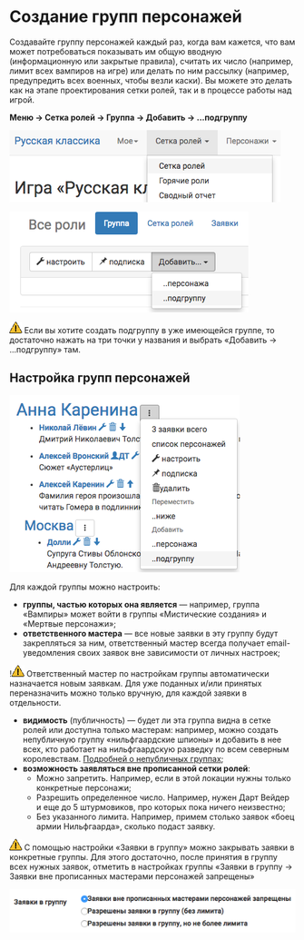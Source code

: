 # Создание групп персонажей

Создавайте группу персонажей каждый раз, когда вам кажется, что вам может потребоваться показывать им общую вводную (информационную или закрытые правила), считать их число (например, лимит всех вампиров на игре) или делать по ним рассылку (например, предупредить всех военных, чтобы везли каски).
Вы можете это делать как на этапе проектирования сетки ролей, так и в процессе работы над игрой. 

**Меню → Сетка ролей → Группа → Добавить → ...подгруппу**

![Создание групп персонажей](group-menu.png)

![Создание групп персонажей](group-menu-create.png)

![Создание групп персонажей](attention.png) Если вы хотите создать подгруппу в уже имеющейся группе, то достаточно нажать на три точки у названия и выбрать «Добавить → ...подгруппу» там.

## Настройка групп персонажей

![Настройка групп персонажей](group-create-group.png)

Для каждой группы можно настроить:
* **группы, частью которых она является** — например, группа «Вампиры» может войти в группы «Мистические создания» и «Мертвые персонажи»;
* **ответственного мастера** — все новые заявки в эту группу будут закрепляться за ним, ответственный мастер всегда получает email-уведомления своих заявок вне зависимости от личных настроек;

!![Настройка групп персонажей](attention.png) Ответственный мастер по настройкам группы автоматически назначается новым заявкам. Для уже поданных и/или принятых переназначить можно только вручную, для каждой заявки в отдельности.

* **видимость** (публичность) — будет ли эта группа видна в сетке ролей или доступна только мастерам: например, можно создать непубличную группу «нильфгаардские шпионы» и добавить в нее всех, кто работает на нильфгаардскую разведку по всем северным королевствам. [Подробней о непубличных группах](#);
* **возможность заявляться вне прописанной сетки ролей**:
	- Можно запретить. Например, если в этой локации нужны только конкретные персонажи; 
	- Разрешить определенное число. Например, нужен Дарт Вейдер и еще до 5 штурмовиков, про которых пока ничего неизвестно;
	- Без указанного лимита. Например, примем столько заявок «боец армии Нильфгаарда», сколько подаст заявку.

![Настройка групп персонажей](attention.png) С помощью настройки «Заявки в группу» можно закрывать заявки в конкретные группы. Для этого достаточно, после принятия в группу всех нужных заявок, отметить в настройках группы «Заявки в группу → Заявки вне прописанных мастерами персонажей запрещены»

![Настройка групп персонажей](group-claims-closed.png) 
